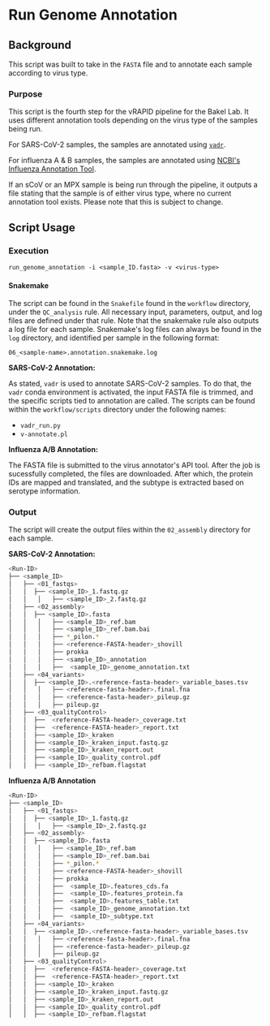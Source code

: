 # Run Genome Annotation

## Background

This script was built to take in the `FASTA` file and to annotate each sample according to virus type.

### Purpose

This script is the fourth step for the vRAPID pipeline for the Bakel Lab. It uses different annotation tools depending on the virus type of the samples being run.

For SARS-CoV-2 samples, the samples are annotated using [`vadr`](https://github.com/ncbi/vadr).

For influenza A & B samples, the samples are annotated using [NCBI's Influenza Annotation Tool](https://www.ncbi.nlm.nih.gov/genomes/FLU/annotation/api/help.html).

If an sCoV or an MPX sample is being run through the pipeline, it outputs a file stating that the sample is of either virus type, where no current annotation tool exists. Please note that this is subject to change.

## Script Usage

### Execution

`run_genome_annotation -i <sample_ID.fasta> -v <virus-type>`

#### Snakemake

The script can be found in the `Snakefile` found in the `workflow` directory, under the `QC_analysis` rule. All necessary input, parameters, output, and log files are defined under that rule. Note that the snakemake rule also outputs a log file for each sample. Snakemake's log files can always be found in the `log` directory, and identified per sample in the following format:

`06_<sample-name>.annotation.snakemake.log`

**SARS-CoV-2 Annotation:**

As stated, `vadr` is used to annotate SARS-CoV-2 samples. To do that, the `vadr` conda environment is activated, the input FASTA file is trimmed, and the specific scripts tied to annotation are called. The scripts can be found within the `workflow/scripts` directory under the following names:

* `vadr_run.py`
* `v-annotate.pl`

**Influenza A/B Annotation:**

The FASTA file is submitted to the virus annotator's API tool. After the job is sucessfully completed, the files are downloaded. After which, the protein IDs are mapped and translated, and the subtype is extracted based on serotype information.

### Output

The script will create the output files within the `02_assembly` directory for each sample.  

**SARS-CoV-2 Annotation:**

 ```bash
<Run-ID>
├── <sample_ID>
│   ├── <01_fastqs>
│   │  ├── <sample_ID>_1.fastq.gz
│   │	│	├── <sample_ID>_2.fastq.gz
│   ├── <02_assembly>
│   │  ├── <sample_ID>.fasta
│   │	│	├── <sample_ID>_ref.bam
│   │	│	├── <sample_ID>_ref.bam.bai
│   │	│	├── *_pilon.*
│   │	│	├── <reference-FASTA-header>_shovill
│   │	│	├── prokka
│   │	│	├── <sample_ID>_annotation
│   │	│	├──  <sample_ID>_genome_annotation.txt
│   ├── <04_variants>
│   │  ├── <sample_ID>.<reference-fasta-header>_variable_bases.tsv
│   │	│	├── <reference-fasta-header>.final.fna
│   │	│	├── <reference-fasta-header>_pileup.gz
│   │	│	├── pileup.gz
│   ├── <03_qualityControl>
│   │  ├──  <reference-FASTA-header>_coverage.txt
│   │  ├──  <reference-FASTA-header>_report.txt
│   │  ├── <sample_ID>_kraken
│   │  ├── <sample_ID>_kraken_input.fastq.gz
│   │  ├── <sample_ID>_kraken_report.out
│   │  ├── <sample_ID>_quality_control.pdf
│   │  ├── <sample_ID>_refbam.flagstat
 ```

**Influenza A/B Annotation**

```bash
<Run-ID>
├── <sample_ID>
│   ├── <01_fastqs>
│   │  ├── <sample_ID>_1.fastq.gz
│   │	│	├── <sample_ID>_2.fastq.gz
│   ├── <02_assembly>
│   │  ├── <sample_ID>.fasta
│   │	│	├── <sample_ID>_ref.bam
│   │	│	├── <sample_ID>_ref.bam.bai
│   │	│	├── *_pilon.*
│   │	│	├── <reference-FASTA-header>_shovill
│   │	│	├── prokka
│   │	│	├──  <sample_ID>.features_cds.fa
│   │	│	├──  <sample_ID>.features_protein.fa
│   │	│	├──  <sample_ID>.features_table.txt
│   │	│	├──  <sample_ID>_genome_annotation.txt
│   │	│	├──  <sample_ID>_subtype.txt
│   ├── <04_variants>
│   │  ├── <sample_ID>.<reference-fasta-header>_variable_bases.tsv
│   │	│	├── <reference-fasta-header>.final.fna
│   │	│	├── <reference-fasta-header>_pileup.gz
│   │	│	├── pileup.gz
│   ├── <03_qualityControl>
│   │  ├──  <reference-FASTA-header>_coverage.txt
│   │  ├──  <reference-FASTA-header>_report.txt
│   │  ├── <sample_ID>_kraken
│   │  ├── <sample_ID>_kraken_input.fastq.gz
│   │  ├── <sample_ID>_kraken_report.out
│   │  ├── <sample_ID>_quality_control.pdf
│   │  ├── <sample_ID>_refbam.flagstat
```

